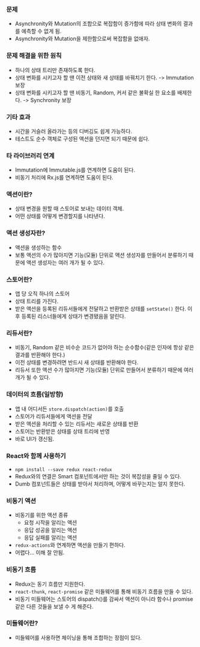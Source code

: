 ### 문제
- Asynchronity와 Mutation의 조합으로 복잡함이 증가함에 따라 상태 변화의 결과를 예측할 수 없게 됨.
- Asynchronity와 Mutation을 제한함으로써 복잡함을 없애자.

### 문제 해결을 위한 원칙
- 하나의 상태 트리만 존재하도록 한다.
- 상태 변화를 시키고자 할 땐 이전 상태와 새 상태를 바꿔치기 한다. -> Immutation 보장
- 상태 변화를 시키고자 할 땐 비동기, Random, 커서 같은 불확실 한 요소를 배제한다. -> Synchronity 보장

### 기타 효과
- 시간을 거슬러 올라가는 등의 디버깅도 쉽게 가능하다.
- 테스트도 순수 객체로 구성된 액션을 던지면 되기 때문에 쉽다.

### 타 라이브러리 연계
- Immutation에 Immutable.js를 연계하면 도움이 된다.
- 비동기 처리에 Rx.js를 연계하면 도움이 된다.

### 액션이란?
- 상태 변경을 원할 때 스토어로 보내는 데이터 객체.
- 어떤 상태를 어떻게 변경할지를 나타낸다.

### 액션 생성자란?
- 액션을 생성하는 함수
- 보통 액션의 수가 많아지면 기능(모듈) 단위로 액션 생성자를 만들어서 분류하기 때문에 액션 생성자는 여러 개가 될 수 있다.

### 스토어란?
- 앱 당 오직 하나의 스토어
- 상태 트리를 가진다.
- 받은 액션을 등록된 리듀서들에게 전달하고 반환받은 상태를 ```setState()``` 한다. 이후 등록된 리스너들에게 상태가 변경됐음을 알린다.

### 리듀서란?
- 비동기, Random 같은 비수순 코드가 없어야 하는 순수함수(같은 인자에 항상 같은 결과를 반환해야 한다.)
- 이전 상태를 변경하려면 반드시 새 상태를 반환해야 한다.
- 리듀서 또한 액션 수가 많아지면 기능(모듈) 단위로 만들어서 분류하기 때문에 여러 개가 될 수 있다.

### 데이터의 흐름(일방향)
- 앱 내 어디서든 ```store.dispatch(action)```를 호출
- 스토어가 리듀서들에게 액션을 전달
- 받은 액션을 처리할 수 있는 리듀서는 새로운 상태를 반환
- 스토어는 반환받은 상태를 상태 트리에 반영
- 바로 UI가 갱신됨.

### React와 함께 사용하기
- ```npm install --save redux react-redux```
- Redux와의 연결은 Smart 컴포넌트에서만 하는 것이 복잡성을 줄일 수 있다.
- Dumb 컴포넌트들은 상태를 받아서 처리하며, 어떻게 바꾸는지는 알지 못한다.

### 비동기 액션
- 비동기를 위한 액션 종류
	- 요청 시작을 알리는 액션
	- 응답 성공을 알리는 액션
	- 응답 실패를 알리는 액션
- ```redux-actions```와 연계하면 액션을 만들기 편하다.
- 어렵다... 이해 잘 안됨.

### 비동기 흐름
- Redux는 동기 흐름만 지원한다.
- ```react-thunk```, ```react-promise``` 같은 미들웨어를 통해 비동기 흐름을 만들 수 있다.
- 비동기 미들웨어는 스토어의 dispatch()를 감싸서 액션이 아니라 함수나 promise 같은 다른 것들을 보낼 수 게 해준다.

### 미들웨어란?
- 미들웨어를 사용하면 체이닝을 통해 조합하는 장점이 있다.
